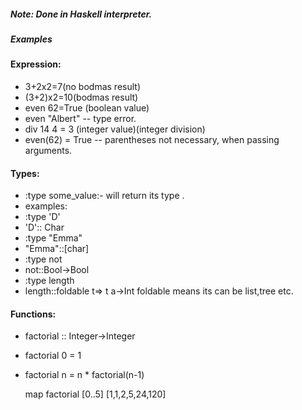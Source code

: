 ##### Note: Done in Haskell interpreter.
##### Examples
#### Expression:

- 3+2x2=7(no bodmas result)
- (3+2)x2=10(bodmas result)
- even 62=True (boolean value)
- even "Albert" -- type error.
- div 14 4 = 3 (integer value)(integer division)
- even(62) = True -- parentheses not necessary, when passing arguments.
#### Types:

- :type some_value:- will return its type .
- examples:
- :type 'D'
- 'D':: Char
- :type "Emma"
- "Emma"::[char]
- :type not
- not::Bool->Bool
- :type length
- length::foldable t=> t a->Int
	foldable means its can be list,tree etc.

#### Functions:

- factorial :: Integer->Integer
- factorial 0 = 1
- factorial n = n * factorial(n-1)

	
	map factorial [0..5]
	[1,1,2,5,24,120]
	